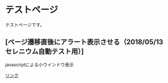 # テストページ

テストページです。

## [ページ遷移直後にアラート表示させる（2018/05/13 セレニウム自動テスト用）]
javascriptによる小ウインドウ表示

<a href="javascript:void(0);" onclick="window.open('test_selenium.md', 'window', 'width=200, height=200') ">
  リンク
</a>
